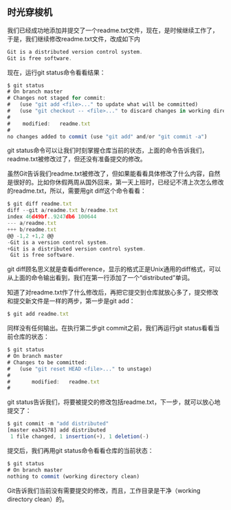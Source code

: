 ## 时光穿梭机

我们已经成功地添加并提交了一个readme.txt文件，现在，是时候继续工作了，于是，我们继续修改readme.txt文件，改成如下内

```js
Git is a distributed version control system.
Git is free software.
```

现在，运行git status命令看看结果：

```js
$ git status
# On branch master
# Changes not staged for commit:
#   (use "git add <file>..." to update what will be committed)
#   (use "git checkout -- <file>..." to discard changes in working directory)
#
#    modified:   readme.txt
#
no changes added to commit (use "git add" and/or "git commit -a")
```

git status命令可以让我们时刻掌握仓库当前的状态，上面的命令告诉我们，readme.txt被修改过了，但还没有准备提交的修改。

虽然Git告诉我们readme.txt被修改了，但如果能看看具体修改了什么内容，自然是很好的。比如你休假两周从国外回来，第一天上班时，已经记不清上次怎么修改的readme.txt，所以，需要用git diff这个命令看看：

```js
$ git diff readme.txt 
diff --git a/readme.txt b/readme.txt
index 46d49bf..9247db6 100644
--- a/readme.txt
+++ b/readme.txt
@@ -1,2 +1,2 @@
-Git is a version control system.
+Git is a distributed version control system.
 Git is free software.
```

git diff顾名思义就是查看difference，显示的格式正是Unix通用的diff格式，可以从上面的命令输出看到，我们在第一行添加了一个“distributed”单词。

知道了对readme.txt作了什么修改后，再把它提交到仓库就放心多了，提交修改和提交新文件是一样的两步，第一步是git add：

```js
$ git add readme.txt
```

同样没有任何输出。在执行第二步git commit之前，我们再运行git status看看当前仓库的状态：

```js
$ git status
# On branch master
# Changes to be committed:
#   (use "git reset HEAD <file>..." to unstage)
#
#       modified:   readme.txt
#
```

git status告诉我们，将要被提交的修改包括readme.txt，下一步，就可以放心地提交了：

```js
$ git commit -m "add distributed"
[master ea34578] add distributed
 1 file changed, 1 insertion(+), 1 deletion(-)
 ```

 提交后，我们再用git status命令看看仓库的当前状态：

 ```js
 $ git status
# On branch master
nothing to commit (working directory clean)
 ```

 Git告诉我们当前没有需要提交的修改，而且，工作目录是干净（working directory clean）的。